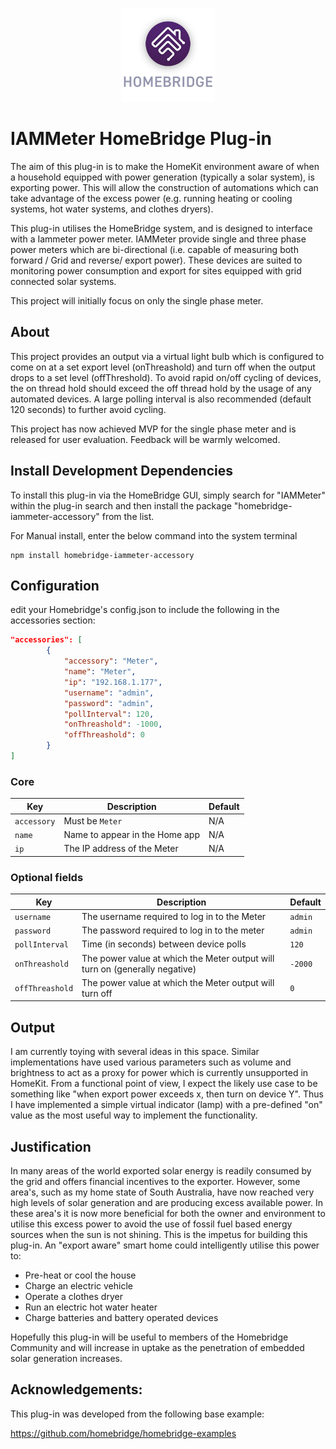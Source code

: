 <p align="center">
<img src="https://github.com/homebridge/branding/raw/master/logos/homebridge-wordmark-logo-vertical.png" width="150">
</p>

# IAMMeter HomeBridge Plug-in

The aim of this plug-in is to make the HomeKit environment aware of when a household equipped with power generation (typically a solar system), is exporting power. This will allow the construction of automations which can take advantage of the excess power (e.g. running heating or cooling systems, hot water systems, and clothes dryers).

This plug-in utilises the HomeBridge system, and is designed to interface with a Iammeter power meter. IAMMeter provide single and three phase power meters which are bi-directional (i.e. capable of measuring both forward / Grid and reverse/ export power). These devices are suited to monitoring power consumption and export for sites equipped with grid connected solar systems.

This project will initially focus on only the single phase meter.

## About

This project provides an output via a virtual light bulb which is configured to come on at a set export level (onThreashold) and turn off when the output drops to a set level (offThreshold). To avoid rapid on/off cycling of devices, the on thread hold should exceed the off thread hold by the usage of any automated devices. A large polling interval is also recommended (default 120 seconds) to further avoid cycling. 

This project has now achieved MVP for the single phase meter and is released for user evaluation. Feedback will be warmly welcomed.

## Install Development Dependencies

To install this plug-in via the HomeBridge GUI, simply search for "IAMMeter" within the plug-in search and then install the package "homebridge-iammeter-accessory" from the list.

For Manual install, enter the below command into the system terminal
```
npm install homebridge-iammeter-accessory
```


## Configuration

edit your Homebridge's config.json to include the following in the accessories section:

```json
"accessories": [
        {
            "accessory": "Meter",
            "name": "Meter",
            "ip": "192.168.1.177",
            "username": "admin",
            "password": "admin",
            "pollInterval": 120,
            "onThreashold": -1000,
            "offThreashold": 0
        }
]
```


### Core
| Key | Description | Default |
| --- | --- | --- |
| `accessory` | Must be `Meter` | N/A |
| `name` | Name to appear in the Home app | N/A |
| `ip` | The IP address of the Meter | N/A |

### Optional fields
| Key | Description | Default |
| --- | --- | --- |
| `username` | The username required to log in to the Meter | `admin` |
| `password` | The password required to log in to the meter | `admin` |
| `pollInterval` | Time (in seconds) between device polls | `120` |
| `onThreashold` | The power value at which the Meter output will turn on (generally negative)| `-2000`|
| `offThreashold` | The power value at which the Meter output will turn off | `0` |


## Output 

I am currently toying with several ideas in this space. Similar implementations have used various parameters such as volume and brightness to act as a proxy for power which is currently unsupported in HomeKit. From a functional point of view, I expect the likely use case to be something like "when export power exceeds x, then turn on device Y". Thus I have implemented a simple virtual indicator (lamp) with a pre-defined "on" value as the most useful way to implement the functionality.


## Justification

In many areas of the world exported solar energy is readily consumed by the grid and offers financial incentives to the exporter. However, some area's, such as my home state of South Australia, have now reached very high levels of solar generation and are producing excess available power. In these area's it is now more beneficial for both the owner and environment to utilise this excess power to avoid the use of fossil fuel based energy sources when the sun is not shining. This is the impetus for building this plug-in. An "export aware" smart home could intelligently utilise this power to:
 - Pre-heat or cool the house
 - Charge an electric vehicle
 - Operate a clothes dryer
 - Run an electric hot water heater
 - Charge batteries and battery operated devices
        
Hopefully this plug-in will be useful to members of the Homebridge Community and will increase in uptake as the penetration of embedded solar generation increases.


## Acknowledgements:

This plug-in was developed from the following base example:

https://github.com/homebridge/homebridge-examples

